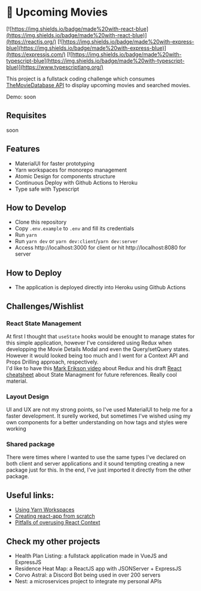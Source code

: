 # 🎥 Upcoming Movies

[![https://img.shields.io/badge/made%20with-react-blue](https://img.shields.io/badge/made%20with-react-blue)](https://reactjs.org/)
[![https://img.shields.io/badge/made%20with-express-blue](https://img.shields.io/badge/made%20with-express-blue)](https://expressjs.com/)
[![https://img.shields.io/badge/made%20with-typescript-blue](https://img.shields.io/badge/made%20with-typescript-blue)](https://www.typescriptlang.org/)

This project is a fullstack coding challenge which consumes [TheMovieDatabase API](https://developers.themoviedb.org/) to display upcoming movies and searched movies. 

Demo: soon

## Requisites

soon

## Features

- MaterialUI for faster prototyping
- Yarn workspaces for monorepo management
- Atomic Design for components structure
- Continuous Deploy with Github Actions to Heroku
- Type safe with Typescript

## How to Develop

- Clone this repository
- Copy `.env.example` to `.env` and fill its credentials
- Run `yarn`
- Run `yarn dev` or `yarn dev:client`/`yarn dev:server`
- Access http://localhost:3000 for client or hit http://localhost:8080 for server

## How to Deploy

- The application is deployed directly into Heroku using Github Actions

## Challenges/Wishlist

### React State Management

At first I thought that `useState` hooks would be enought to manage states for this simple application, however I've considered using Redux when developping the Movie Details Modal and even the Query/setQuery states. However it would looked being too much and I went for a Context API and Props Drilling approach, respectively.  
I'd like to have this [Mark Erikson video](https://www.youtube.com/watch?v=9zySeP5vH9c) about Redux and his draft [React cheatsheet](https://react-community-tools-practices-cheatsheet.netlify.app/state-management/overview) about State Managment for future references. Really cool material.

### Layout Design

UI and UX are not my strong points, so I've used MaterialUI to help me for a faster development. It surelly worked, but sometimes I've wished using my own components for a better understanding on how tags and styles were working

### Shared package 

There were times where I wanted to use the same types I've declared on both client and server applications and it sound tempting creating a new package just for this. In the end, I've just imported it directly from the other package.

## Useful links:

* [Using Yarn Workspaces](https://classic.yarnpkg.com/en/docs/workspaces/)
* [Creating react-app from scratch](https://andrey-arthur.medium.com/how-to-create-your-react-app-from-scratch-without-create-react-app-or-babel-webpack-setup-a0e429a3527a)
* [Pitfalls of overusing React Context](https://blog.logrocket.com/pitfalls-of-overusing-react-context/)

## Check my other projects

* Health Plan Listing: a fullstack application made in VueJS and ExpressJS
* Residence Heat Map: a ReactJS app with JSONServer + ExpressJS
* Corvo Astral: a Discord Bot being used in over 200 servers
* Nest: a microservices project to integrate my personal APIs